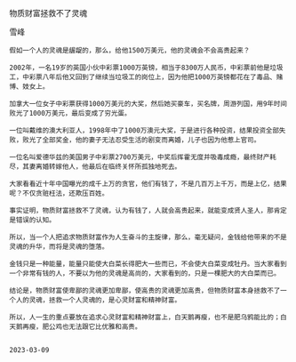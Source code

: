 物质财富拯救不了灵魂

雪峰


    假如一个人的灵魂是龌龊的，那么，给他1500万美元，他的灵魂会不会高贵起来？

    2002年，一名19岁的英国小伙中彩票1000万英镑，相当于8300万人民币，中彩票前他是垃圾工，中彩票八年后他又回到了继续当垃圾工的岗位上，因为他把1000万英镑都花在了毒品、赌博、妓女上。

    加拿大一位女子中彩票获得1000万美元的大奖，然后她买豪车，买名牌，周游列国，用9年时间败光了1000万美元，最后变成了穷光蛋。

    一位叫戴维的澳大利亚人，1998年中了1000万澳元大奖，于是进行各种投资，结果投资全部失败，败光了全部奖金，他的妻子无法忍受生活的剧变而离婚，儿子也因为他惹上官司。

    一位名叫爱德华兹的美国男子中彩票2700万美元，中奖后挥霍无度并吸毒成瘾，最终财产耗尽，其妻离婚转嫁他人，他最后在临终关怀所孤独地死去。

    大家看看近十年中国曝光的成千上万的贪官，他们有钱了，不是几百万上千万，而是上亿，结果呢？不仅贪赃枉法，还欺压百姓。

    事实证明，物质财富拯救不了灵魂，认为有钱了，人就会高贵起来，就能变成贤人圣人，那肯定是错误的认知。

    所以，当一个人把追求物质财富作为人生奋斗的主旋律，那么，毫无疑问，金钱给他带来的不是灵魂的升华，而将是灵魂的堕落。

    金钱只是一种能量，能量只能使大白菜长得肥大一些而已，不会使大白菜变成牡丹。当大家看到一个非常有钱的人，不要以为他的灵魂是高尚的，大家看到的，只是一棵肥大的大白菜而已。

    结论是，物质财富使卑鄙的灵魂更加卑鄙，使高贵的灵魂更加高贵，但物质财富本身拯救不了一个人的灵魂，拯救一个人灵魂的，是心灵财富和精神财富。

    所以，人一生的重点要放在追求心灵财富和精神财富上，白天鹅再瘦，也不是肥乌鸦能比的；白天鹅再瘦，肥公鸡也无法跟它比优雅和高贵。


    2023-03-09